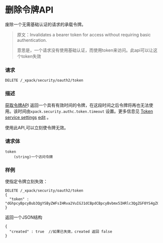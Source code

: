 # 删除令牌API

废除一个无需基础认证的请求的承载令牌。

> 原文：Invalidates a bearer token for access without requiring basic authentication.
>
> 意思是，一个请求没有使用基础认证，而使用token来访问。此api可以让这个token失效

### 请求

```
DELETE /_xpack/security/oauth2/token
```

### 描述

[获取令牌AP](https://www.elastic.co/guide/en/elasticsearch/reference/current/security-api-get-token.html)I 返回一个具有有效时间的令牌，在这段时间之后令牌将再也无法使用。该时间由`xpack.security.authc.token.timeout` 设置。更多信息见 [Token service settings](https://www.elastic.co/guide/en/elasticsearch/reference/current/security-settings.html#token-service-settings) [edit](https://github.com/elastic/elasticsearch/edit/6.4/docs/reference/settings/security-settings.asciidoc) 。

使用此API,可以立刻使令牌无效。

### 请求体

```
token
    (string)一个访问令牌
```

### 样例

使指定令牌立刻失效：

```
DELETE /_xpack/security/oauth2/token
{
  "token" : "dGhpcyBpcyBub3QgYSByZWFsIHRva2VuIGJ1dCBpdCBpcyBvbmx5IHRlc3QgZGF0YS4gZG8gbm90IHRyeSB0byByZWFkIHRva2VuIQ=="
}
```

返回一个JSON结构

```
{
  "created" : true  //如果已失效，created 返回 false
}
```



